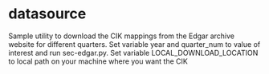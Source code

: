 # datasource
Sample utility to download the CIK mappings from the Edgar archive website for different quarters.
Set variable year and quarter_num to value of interest and run sec-edgar.py.
Set variable LOCAL_DOWNLOAD_LOCATION to local path on your machine where you want the CIK 

